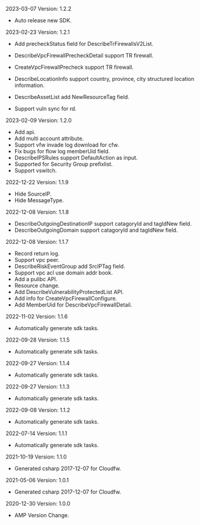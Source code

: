 2023-03-07 Version: 1.2.2
- Auto release new SDK.

2023-02-23 Version: 1.2.1
- Add precheckStatus field for DescribeTrFirewallsV2List.
- DescribeVpcFirewallPrecheckDetail support TR firewall.
- CreateVpcFirewallPrecheck support TR firewall.

- DescribeLocationInfo support country, province, city structured location information.
- DescribeAssetList add NewResourceTag field.
- Support vuln sync for rd.

2023-02-09 Version: 1.2.0
- Add api.
- Add multi account attribute.
- Support vfw invade log download for cfw.
- Fix bugs for flow log memberUid field.
- DescribeIPSRules support DefaultAction as input.
- Supported for Security Group prefixlist.
- Support vswitch.

2022-12-22 Version: 1.1.9
- Hide SourceIP.
- Hide MessageType.

2022-12-08 Version: 1.1.8
- DescribeOutgoingDestinationIP support catagoryId and tagIdNew field.
- DescribeOutgoingDomain support catagoryId and tagIdNew field.

2022-12-08 Version: 1.1.7
- Record return log.
- Support vpc peer.
- DescribeRiskEventGroup add SrcIPTag field.
- Support vpc acl use domain addr book.
- Add a pulibc API.
- Resource change.
- Add DescribeVulnerabilityProtectedList API.
- Add info for CreateVpcFirewallConfigure.
- Add MemberUid for DescribeVpcFirewallDetail.

2022-11-02 Version: 1.1.6
- Automatically generate sdk tasks.

2022-09-28 Version: 1.1.5
- Automatically generate sdk tasks.

2022-09-27 Version: 1.1.4
- Automatically generate sdk tasks.

2022-09-27 Version: 1.1.3
- Automatically generate sdk tasks.

2022-09-08 Version: 1.1.2
- Automatically generate sdk tasks.

2022-07-14 Version: 1.1.1
- Automatically generate sdk tasks.

2021-10-19 Version: 1.1.0
- Generated csharp 2017-12-07 for Cloudfw.

2021-05-06 Version: 1.0.1
- Generated csharp 2017-12-07 for Cloudfw.

2020-12-30 Version: 1.0.0
- AMP Version Change.

